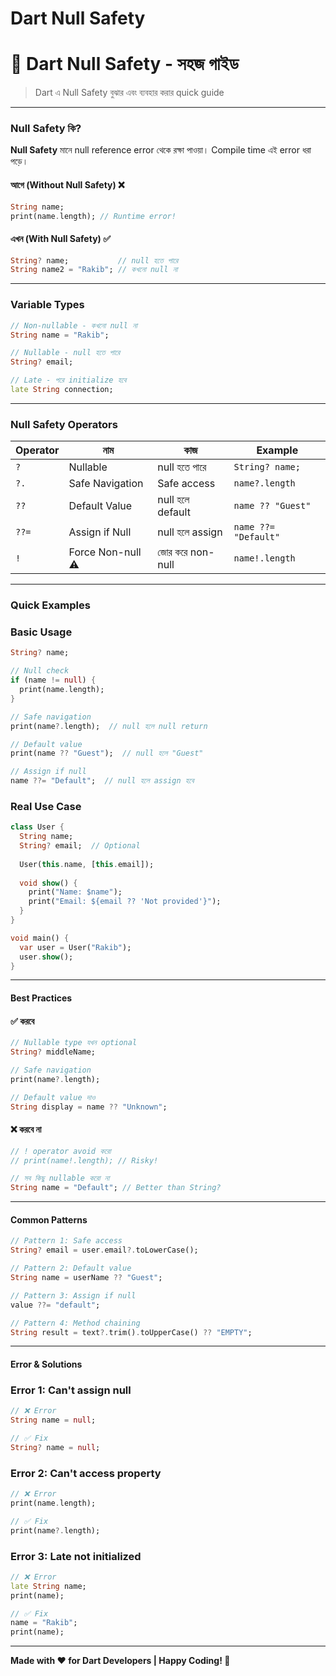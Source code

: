 # Dart Null Safety
# 🎯 Dart Null Safety - সহজ গাইড

> Dart এ Null Safety বুঝার এবং ব্যবহার করার quick guide

---

### Null Safety কি?

**Null Safety** মানে null reference error থেকে রক্ষা পাওয়া। Compile time এই error ধরা পড়ে।

#### আগে (Without Null Safety) ❌
```dart
String name;
print(name.length); // Runtime error!
```

#### এখন (With Null Safety) ✅
```dart
String? name;           // null হতে পারে
String name2 = "Rakib"; // কখনো null না
```

---

### Variable Types

```dart
// Non-nullable - কখনো null না
String name = "Rakib";

// Nullable - null হতে পারে
String? email;

// Late - পরে initialize হবে
late String connection;
```

---

### Null Safety Operators

| Operator | নাম | কাজ | Example |
|----------|-----|-----|---------|
| `?` | Nullable | null হতে পারে | `String? name;` |
| `?.` | Safe Navigation | Safe access | `name?.length` |
| `??` | Default Value | null হলে default | `name ?? "Guest"` |
| `??=` | Assign if Null | null হলে assign | `name ??= "Default"` |
| `!` | Force Non-null ⚠️ | জোর করে non-null | `name!.length` |

---

### Quick Examples

### Basic Usage
```dart
String? name;

// Null check
if (name != null) {
  print(name.length);
}

// Safe navigation
print(name?.length);  // null হলে null return

// Default value
print(name ?? "Guest");  // null হলে "Guest"

// Assign if null
name ??= "Default";  // null হলে assign হবে
```

### Real Use Case
```dart
class User {
  String name;
  String? email;  // Optional
  
  User(this.name, [this.email]);
  
  void show() {
    print("Name: $name");
    print("Email: ${email ?? 'Not provided'}");
  }
}

void main() {
  var user = User("Rakib");
  user.show();
}
```

---

#### Best Practices

#### ✅ করবে
```dart
// Nullable type যখন optional
String? middleName;

// Safe navigation
print(name?.length);

// Default value দাও
String display = name ?? "Unknown";
```

#### ❌ করবে না
```dart
// ! operator avoid করো
// print(name!.length); // Risky!

// সব কিছু nullable করো না
String name = "Default"; // Better than String?
```

---

#### Common Patterns

```dart
// Pattern 1: Safe access
String? email = user.email?.toLowerCase();

// Pattern 2: Default value
String name = userName ?? "Guest";

// Pattern 3: Assign if null
value ??= "default";

// Pattern 4: Method chaining
String result = text?.trim().toUpperCase() ?? "EMPTY";
```

---

#### Error & Solutions

### Error 1: Can't assign null
```dart
// ❌ Error
String name = null;

// ✅ Fix
String? name = null;
```

### Error 2: Can't access property
```dart
// ❌ Error
print(name.length);

// ✅ Fix
print(name?.length);
```

### Error 3: Late not initialized
```dart
// ❌ Error
late String name;
print(name);

// ✅ Fix
name = "Rakib";
print(name);
```

---

**Made with ❤️ for Dart Developers | Happy Coding! 🚀**